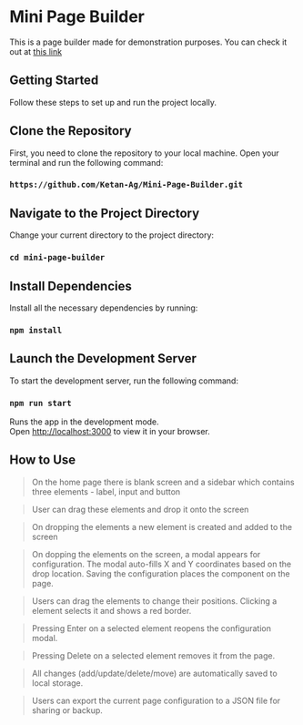 # Mini Page Builder

This is a page builder made for demonstration purposes.
You can check it out at [this link](https://mini-page-builder-one.vercel.app/)

## Getting Started

Follow these steps to set up and run the project locally.

## Clone the Repository

First, you need to clone the repository to your local machine. Open your terminal and run the following command:

### `https://github.com/Ketan-Ag/Mini-Page-Builder.git`

## Navigate to the Project Directory

Change your current directory to the project directory:

### `cd mini-page-builder`

## Install Dependencies

Install all the necessary dependencies by running:

### `npm install`

## Launch the Development Server

To start the development server, run the following command:

### `npm run start`

Runs the app in the development mode.\
Open [http://localhost:3000](http://localhost:3000) to view it in your browser.

## How to Use

> On the home page there is blank screen and a sidebar which contains three elements - label, input and button

> User can drag these elements and drop it onto the screen

> On dropping the elements a new element is created and added to the screen

> On dopping the elements on the screen, a modal appears for configuration. The modal auto-fills X and Y coordinates based on the drop location.
Saving the configuration places the component on the page.

> Users can drag the elements to change their positions.
Clicking a element selects it and shows a red border.

> Pressing Enter on a selected element reopens the configuration modal.

> Pressing Delete on a selected element removes it from the page.

> All changes (add/update/delete/move) are automatically saved to local storage.

> Users can export the current page configuration to a JSON file for sharing or backup.







